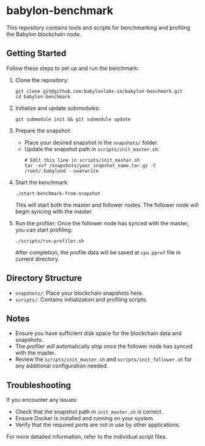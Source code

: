 # babylon-benchmark

This repository contains tools and scripts for benchmarking and profiling the Babylon blockchain node.

## Getting Started

Follow these steps to set up and run the benchmark:

1. Clone the repository:
   ```
   git clone git@github.com:babylonlabs-io/babylon-benchmark.git
   cd babylon-benchmark
   ```

2. Initialize and update submodules:
   ```
   git submodule init && git submodule update
   ```

3. Prepare the snapshot:
   - Place your desired snapshot in the `snapshots/` folder.
   - Update the snapshot path in `scripts/init_master.sh`:
     ```shell
     # Edit this line in scripts/init_master.sh
     tar -xvf /snapshots/your_snapshot_name.tar.gz -C /root/.babylond --overwrite
     ```

4. Start the benchmark:
   ```
   ./start-benchmark-from-snapshot
   ```
   This will start both the master and follower nodes. The follower node will begin syncing with the master.

5. Run the profiler:
   Once the follower node has synced with the master, you can start profiling:
   ```
   ./scripts/run-profiler.sh
   ```
   After completion, the profile data will be saved at `cpu.pprof` file in current directory.

## Directory Structure

- `snapshots/`: Place your blockchain snapshots here.
- `scripts/`: Contains initialization and profiling scripts.

## Notes

- Ensure you have sufficient disk space for the blockchain data and snapshots.
- The profiler will automatically stop once the follower node has synced with the master.
- Review the `scripts/init_master.sh` and `scripts/init_follower.sh` for any additional configuration needed.

## Troubleshooting

If you encounter any issues:
- Check that the snapshot path in `init_master.sh` is correct.
- Ensure Docker is installed and running on your system.
- Verify that the required ports are not in use by other applications.

For more detailed information, refer to the individual script files.